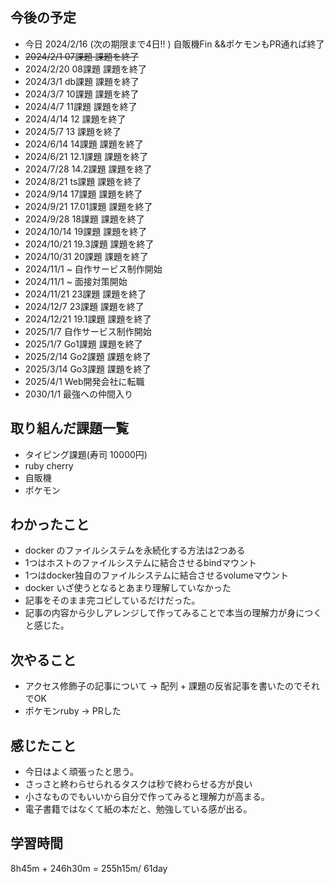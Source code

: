 ## 今後の予定
- 今日 2024/2/16 (次の期限まで4日!! ) 自販機Fin &&ポケモンもPR通れば終了
- ~~2024/2/1 07課題 課題を終了~~
- 2024/2/20 08課題 課題を終了
- 2024/3/1 db課題 課題を終了
- 2024/3/7 10課題 課題を終了
- 2024/4/7 11課題 課題を終了
- 2024/4/14 12 課題を終了
- 2024/5/7 13 課題を終了
- 2024/6/14 14課題 課題を終了
- 2024/6/21 12.1課題 課題を終了
- 2024/7/28 14.2課題 課題を終了
- 2024/8/21 ts課題 課題を終了
- 2024/9/14 17課題 課題を終了
- 2024/9/21 17.01課題 課題を終了
- 2024/9/28 18課題 課題を終了
- 2024/10/14 19課題 課題を終了
- 2024/10/21 19.3課題 課題を終了
- 2024/10/31 20課題 課題を終了
- 2024/11/1 ~ 自作サービス制作開始
- 2024/11/1 ~ 面接対策開始
- 2024/11/21 23課題 課題を終了
- 2024/12/7 23課題 課題を終了
- 2024/12/21 19.1課題 課題を終了
- 2025/1/7 自作サービス制作開始
- 2025/1/7 Go1課題 課題を終了
- 2025/2/14 Go2課題 課題を終了
- 2025/3/14 Go3課題 課題を終了
- 2025/4/1 Web開発会社に転職
- 2030/1/1 最強への仲間入り

## 取り組んだ課題一覧
- タイピング課題(寿司 10000円)
- ruby cherry 
- 自販機
- ポケモン
## わかったこと
- docker のファイルシステムを永続化する方法は2つある
- 1つはホストのファイルシステムに結合させるbindマウント
- 1つはdocker独自のファイルシステムに結合させるvolumeマウント
- docker いざ使うとなるとあまり理解していなかった
- 記事をそのまま完コピしているだけだった。
- 記事の内容から少しアレンジして作ってみることで本当の理解力が身につくと感じた。
## 次やること
- アクセス修飾子の記事について  -> 配列 + 課題の反省記事を書いたのでそれでOK
- ポケモンruby -> PRした
## 感じたこと
- 今日はよく頑張ったと思う。
- さっさと終わらせられるタスクは秒で終わらせる方が良い
- 小さなものでもいいから自分で作ってみると理解力が高まる。
- 電子書籍ではなくて紙の本だと、勉強している感が出る。
## 学習時間
8h45m + 246h30m 
= 255h15m/ 61day

